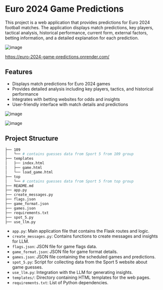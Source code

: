 
# Euro 2024 Game Predictions

This project is a web application that provides predictions for Euro 2024 football matches. The application displays match predictions, key players, tactical analysis, historical performance, current form, external factors, betting information, and a detailed explanation for each prediction.

![image](https://github.com/user-attachments/assets/be806a07-0485-42ab-a156-b0fde09bc444)


https://euro-2024-game-predictions.onrender.com/

## Features

- Displays match predictions for Euro 2024 games
- Provides detailed analysis including key players, tactics, and historical performance
- Integrates with betting websites for odds and insights
- User-friendly interface with match details and predictions

![image](https://github.com/user-attachments/assets/f6abfa54-406e-4d53-b787-5398e13250c7)


![image](https://github.com/user-attachments/assets/534be19a-b3c2-4be6-96c9-f3c5f9bc2892)


## Project Structure

```sh
├── 109
│   └── # contains guesses data from Sport 5 from 109 group
├── templates
│   ├── index.html
│   ├── game.html
│   └── load_game.html
├── top
│   └── # contains guesses data from Sport 5 from top group
├── README.md
├── app.py
├── create_messages.py
├── flags.json
├── game_format.json
├── games.json
├── requirements.txt
├── spot_5.py
├── use_llm.py
```

- `app.py`: Main application file that contains the Flask routes and logic.
- `create_messages.py`: Contains functions to create messages and insights for LLM.
- `flags.json`: JSON file for game flags data.
- `game_format.json`: JSON file for game format details.
- `games.json`: JSON file containing the scheduled games and predictions.
- `spot_5.py`: Script for collecting data from the Sport 5 website about game guesses.
- `use_llm.py`: Integration with the LLM for generating insights.
- `templates/`: Directory containing HTML templates for the web pages.
- `requirements.txt`: List of Python dependencies.


